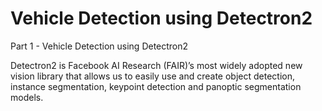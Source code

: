# Vehicle Detection using Detectron2

Part 1 - Vehicle Detection using Detectron2

Detectron2 is Facebook AI Research (FAIR)’s most widely adopted new vision library that allows us to easily use and create object detection, instance segmentation, keypoint detection and panoptic segmentation models. 


